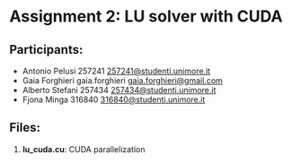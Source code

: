 # Assignment 2: LU solver with CUDA
## Participants:
- Antonio Pelusi 257241 257241@studenti.unimore.it
- Gaia Forghieri gaia.forghieri gaia.forghieri@gmail.com
- Alberto Stefani 257434 257434@studenti.unimore.it
- Fjona Minga 316840 316840@studenti.unimore.it

## Files:
1. **lu_cuda.cu**: CUDA parallelization
